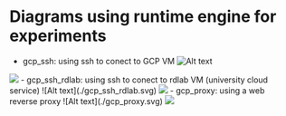 # Diagrams using runtime engine for experiments

- gcp_ssh: using ssh to conect to GCP VM
![Alt text](./gcp_ssh.svg)
<img src="./gcp_ssh.svg">
- gcp_ssh_rdlab: using ssh to conect to rdlab VM (university cloud service)
![Alt text](./gcp_ssh_rdlab.svg)
<img src="./gcp_ssh_rdlab.svg">
- gcp_proxy: using a web reverse proxy
![Alt text](./gcp_proxy.svg)
<img src="./gcp_proxy.svg">
